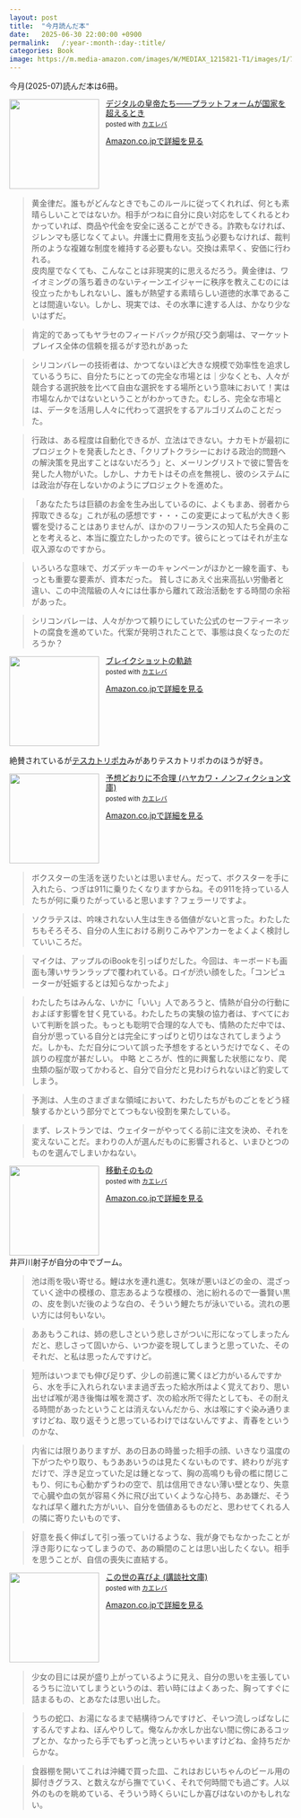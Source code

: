 ```yaml
---
layout: post
title:  "今月読んだ本"
date:   2025-06-30 22:00:00 +0900
permalink:   /:year-:month-:day-:title/
categories: Book
image: https://m.media-amazon.com/images/W/MEDIAX_1215821-T1/images/I/71teacYlKvL._SL1500_.jpg
---
```

今月(2025-07)読んだ本は6冊。



<div class="krb-amzlt-box" style="margin-bottom:0px;"><div class="krb-amzlt-image" style="float:left;margin:0px 12px 1px 0px;"><a href="https://amzn.to/41cv6Kc"><img width="160px" src="https://images-na.ssl-images-amazon.com/images/P/B0DFM2TSBQ.09.LZZZZZZZ"></a></div><div class="krb-amzlt-info" style="line-height:120%; margin-bottom: 10px"><div class="krb-amzlt-name" style="margin-bottom:10px;line-height:120%"><a href="https://amzn.to/41cv6Kc" name="amazletlink" target="_blank" rel="nofollow" rel="nofollow">デジタルの皇帝たち――プラットフォームが国家を超えるとき</a><div class="krb-amzlt-powered-date" style="font-size:80%;margin-top:5px;line-height:120%">posted with <a href="https://kaereba.com/wind/" title="amazlet" target="_blank" rel="nofollow" rel="nofollow">カエレバ</a></div></div><div class="krb-amzlt-detail"></div><div class="krb-amzlt-sub-info" style="float: left;"><div class="krb-amzlt-link" style="margin-top: 5px"><a href="https://amzn.to/41cv6Kc" name="amazletlink" target="_blank" rel="nofollow" rel="nofollow">Amazon.co.jpで詳細を見る</a></div></div></div><div class="krb-amzlt-footer" style="clear: left"></div></div>

> 黄金律だ。誰もがどんなときでもこのルールに従ってくれれば、何とも素晴らしいことではないか。相手がつねに自分に良い対応をしてくれるとわかっていれば、商品や代金を安全に送ることができる。詐欺もなければ、ジレンマも感じなくてよい。弁護士に費用を支払う必要もなければ、裁判所のような複雑な制度を維持する必要もない。交換は素早く、安価に行われる。  
皮肉屋でなくても、こんなことは非現実的に思えるだろう。黄金律は、ワイオミングの落ち着きのないティーンエイジャーに秩序を教えこむのには役立ったかもしれないし、誰もが熱望する素晴らしい道徳的水準であることは間違いない。しかし、現実では、その水準に達する人は、かなり少ないはずだ。


> 肯定的であってもヤラセのフィードバックが飛び交う劇場は、マーケットプレイス全体の信頼を揺るがす恐れがあった


> シリコンバレーの技術者は、かつてないほど大きな規模で効率性を追求しているうちに、自分たちにとっての完全な市場とは｜少なくとも、人々が競合する選択肢を比べて自由な選択をする場所という意味において！実は市場なんかではないということがわかってきた。むしろ、完全な市場とは、データを活用し人々に代わって選択をするアルゴリズムのことだった。

> 行政は、ある程度は自動化できるが、立法はできない。ナカモトが最初にプロジェクトを発表したとき、「クリプトクラシーにおける政治的問題への解決策を見出すことはないだろう」と、メーリングリストで彼に警告を発した人物がいた。しかし、ナカモトはその点を無視し、彼のシステムには政治が存在しないかのようにプロジェクトを進めた。

> 「あなたたちは巨額のお金を生み出しているのに、よくもまあ、弱者から搾取できるな」これが私の感想です・・・この変更によって私が大きく影響を受けることはありませんが、ほかのフリーランスの知人たち全員のことを考えると、本当に腹立たしかったのです。彼らにとってはそれが主な収入源なのですから。

> いろいろな意味で、ガズデッキーのキャンペーンがほかと一線を画す、もっとも重要な要素が、資本だった。
  貧しさにあえぐ出来高払い労働者と違い、この中流階級の人々には仕事から離れて政治活動をする時間の余裕があった。

> シリコンバレーは、人々がかつて頼りにしていた公式のセーフティーネットの腐食を進めていた。代案が発明されたことで、事態は良くなったのだろうか？


<div class="krb-amzlt-box" style="margin-bottom:0px;"><div class="krb-amzlt-image" style="float:left;margin:0px 12px 1px 0px;"><a href="https://amzn.to/4mhGyw7"><img width="160px" src="https://images-na.ssl-images-amazon.com/images/P/B0DZ5YFSGG.09.LZZZZZZZ"></a></div><div class="krb-amzlt-info" style="line-height:120%; margin-bottom: 10px"><div class="krb-amzlt-name" style="margin-bottom:10px;line-height:120%"><a href="https://amzn.to/4mhGyw7" name="amazletlink" target="_blank" rel="nofollow" rel="nofollow">ブレイクショットの軌跡</a><div class="krb-amzlt-powered-date" style="font-size:80%;margin-top:5px;line-height:120%">posted with <a href="https://kaereba.com/wind/" title="amazlet" target="_blank" rel="nofollow" rel="nofollow">カエレバ</a></div></div><div class="krb-amzlt-detail"></div><div class="krb-amzlt-sub-info" style="float: left;"><div class="krb-amzlt-link" style="margin-top: 5px"><a href="https://amzn.to/4mhGyw7" name="amazletlink" target="_blank" rel="nofollow" rel="nofollow">Amazon.co.jpで詳細を見る</a></div></div></div><div class="krb-amzlt-footer" style="clear: left"></div></div>


絶賛されているが[テスカトリポカ](https://amzn.to/44WpSET)みがありテスカトリポカのほうが好き。


<div class="krb-amzlt-box" style="margin-bottom:0px;"><div class="krb-amzlt-image" style="float:left;margin:0px 12px 1px 0px;"><a href="https://amzn.to/4597OGg"><img width="160px" src="https://images-na.ssl-images-amazon.com/images/P/B00K1A75N4.09.LZZZZZZZ"></a></div><div class="krb-amzlt-info" style="line-height:120%; margin-bottom: 10px"><div class="krb-amzlt-name" style="margin-bottom:10px;line-height:120%"><a href="https://amzn.to/4597OGg" name="amazletlink" target="_blank" rel="nofollow" rel="nofollow">予想どおりに不合理 (ハヤカワ・ノンフィクション文庫)</a><div class="krb-amzlt-powered-date" style="font-size:80%;margin-top:5px;line-height:120%">posted with <a href="https://kaereba.com/wind/" title="amazlet" target="_blank" rel="nofollow" rel="nofollow">カエレバ</a></div></div><div class="krb-amzlt-detail"></div><div class="krb-amzlt-sub-info" style="float: left;"><div class="krb-amzlt-link" style="margin-top: 5px"><a href="https://amzn.to/4597OGg" name="amazletlink" target="_blank" rel="nofollow" rel="nofollow">Amazon.co.jpで詳細を見る</a></div></div></div><div class="krb-amzlt-footer" style="clear: left"></div></div>

> ボクスターの生活を送りたいとは思いません。だって、ボクスターを手に入れたら、つぎは911に乗りたくなりますからね。その911を持っている人たちが何に乗りたがっていると思います？フェラーリですよ。


> ソクラテスは、吟味されない人生は生きる価値がないと言った。わたしたちもそろそろ、自分の人生における刷りこみやアンカーをよくよく検討していいころだ。


> マイクは、アップルのiBookを引っぱりだした。今回は、キーボードも画面も薄いサランラップで覆われている。ロイが渋い顔をした。「コンピューターが妊娠するとは知らなかったよ」



> わたしたちはみんな、いかに「いい」人であろうと、情熱が自分の行動におよぼす影響を甘く見ている。わたしたちの実験の協力者は、すべてにおいて判断を誤った。もっとも聡明で合理的な人でも、情熱のただ中では、自分が思っている自分とは完全にすっぱりと切りはなされてしまうようだ。しかも、ただ自分について誤った予想をするというだけでなく、その誤りの程度が甚だしい。
  中略
  ところが、性的に興奮した状態になり、爬虫類の脳が取ってかわると、自分で自分だと見わけられないほど豹変してしまう。


> 予測は、人生のさまざまな領域において、わたしたちがものごとをどう経験するかという部分でとてつもない役割を果たしている。

> まず、レストランでは、ウェイターがやってくる前に注文を決め、それを変えないことだ。まわりの人が選んだものに影響されると、いまひとつのものを選んでしまいかねない。


<div class="krb-amzlt-box" style="margin-bottom:0px;"><div class="krb-amzlt-image" style="float:left;margin:0px 12px 1px 0px;"><a href="https://amzn.to/45jiSRl"><img width="160px" src="https://images-na.ssl-images-amazon.com/images/P/B0F5PZ3HZQ.09.LZZZZZZZ"></a></div><div class="krb-amzlt-info" style="line-height:120%; margin-bottom: 10px"><div class="krb-amzlt-name" style="margin-bottom:10px;line-height:120%"><a href="https://amzn.to/45jiSRl" name="amazletlink" target="_blank" rel="nofollow" rel="nofollow">移動そのもの</a><div class="krb-amzlt-powered-date" style="font-size:80%;margin-top:5px;line-height:120%">posted with <a href="https://kaereba.com/wind/" title="amazlet" target="_blank" rel="nofollow" rel="nofollow">カエレバ</a></div></div><div class="krb-amzlt-detail"></div><div class="krb-amzlt-sub-info" style="float: left;"><div class="krb-amzlt-link" style="margin-top: 5px"><a href="https://amzn.to/45jiSRl" name="amazletlink" target="_blank" rel="nofollow" rel="nofollow">Amazon.co.jpで詳細を見る</a></div></div></div><div class="krb-amzlt-footer" style="clear: left"></div></div>
井戸川射子が自分の中でブーム。

> 池は雨を吸い寄せる。鯉は水を連れ進む。気味が悪いほどの金の、混ざっていく途中の模様の、意志あるような模様の、池に紛れるので一番賢い黒の、皮を剝いだ後のような白の、そういう鯉たちが泳いでいる。流れの悪い方には何もいない。


> ああもうこれは、姉の悲しさという悲しさがついに形になってしまったんだと、悲しさって固いから、いつか姿を現してしまうと思っていた、そのそれだ、と私は思ったんですけど。


> 短所はいつまでも伸び足りず、少しの前進に驚くほど力がいるんですから、水を手に入れられないまま過ぎ去った給水所はよく覚えており、思い出せば喉が渇き後悔は喉を潤さず、次の給水所で得たとしても、その耐える時間があったということは消えないんだから、水は喉にすぐ染み通りますけどね、取り返そうと思っているわけではないんですよ、青春をというのかな、


> 内省には限りありますが、あの日あの時曇った相手の顔、いきなり温度の下がつたやり取り、もうああいうのは見たくないものです、終わりが兆すだけで、浮き足立っていた足は鍾となって、胸の高鳴りも骨の檻に閉じこもり、何にも心動かずうわの空で、肌は信用できない薄い壁となり、失意で心臓や血の気が容易く外に飛び出ていくような心持ち、ああ嫌だ、そうなれば早く離れた方がいい、自分を価値あるものだと、思わせてくれる人の隣に寄りたいものです、


> 好意を長く伸ばして引っ張っていけるような、我が身でもなかったことが浮き彫りになってしまうので、あの瞬間のことは思い出したくない。相手を思うことが、自信の喪失に直結する。


<div class="krb-amzlt-box" style="margin-bottom:0px;"><div class="krb-amzlt-image" style="float:left;margin:0px 12px 1px 0px;"><a href="https://amzn.to/4l965qh"><img width="160px" src="https://images-na.ssl-images-amazon.com/images/P/B0DJLV2QHR.09.LZZZZZZZ"></a></div><div class="krb-amzlt-info" style="line-height:120%; margin-bottom: 10px"><div class="krb-amzlt-name" style="margin-bottom:10px;line-height:120%"><a href="https://amzn.to/4l965qh" name="amazletlink" target="_blank" rel="nofollow" rel="nofollow">この世の喜びよ (講談社文庫)</a><div class="krb-amzlt-powered-date" style="font-size:80%;margin-top:5px;line-height:120%">posted with <a href="https://kaereba.com/wind/" title="amazlet" target="_blank" rel="nofollow" rel="nofollow">カエレバ</a></div></div><div class="krb-amzlt-detail"></div><div class="krb-amzlt-sub-info" style="float: left;"><div class="krb-amzlt-link" style="margin-top: 5px"><a href="https://amzn.to/4l965qh" name="amazletlink" target="_blank" rel="nofollow" rel="nofollow">Amazon.co.jpで詳細を見る</a></div></div></div><div class="krb-amzlt-footer" style="clear: left"></div></div>

> 少女の目には戻が盛り上がっているように見え、自分の思いを主張しているうちに泣いてしまうというのは、若い時にはよくあった、胸ってすぐに詰まるもの、とあなたは思い出した。

> うちの蛇口、お湯になるまで結構待つんですけど、そいつ流しっぱなしにするんですよね、ぼんやりして。俺なんか水しか出ない間に傍にあるコップとか、なかったら手でもずっと洗っといちゃいますけどね、金持ちだからかな。


> 食器棚を開いてこれは沖縄で買った皿、これはおじいちゃんのビール用の脚付きグラス、と数えながら撫でていく、それで何時間でも過ごす。人以外のものを眺めている、そういう時くらいにしか喜びはないのかもしれない。


